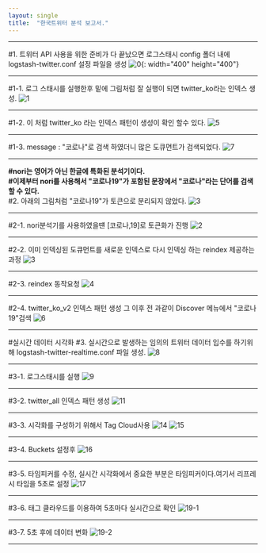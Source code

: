 ```yaml
---
layout: single
title:  "한국트위터 분석 보고서."
---
```

*****
#1. 트위터  API 사용을 위한 준비가 다 끝났으면 로그스태시 config 폴더 내에 logstash-twitter.conf 설정 파일을 생성
![0](https://user-images.githubusercontent.com/118415645/203925787-bfa36db0-0fb2-4324-957c-050146f7906e.GIF){: width="400" height="400"}              
*****   
#1-1. 로그 스태시를 실행한후 밑에 그림처럼 잘 실행이 되면 twitter_ko라는 인덱스 생성.
![1](https://user-images.githubusercontent.com/118415645/203929406-d101bfb6-97f5-4205-abcd-2a5968a20f19.GIF)
*****   
#1-2. 이 처럼 twitter_ko 라는 인덱스 패턴이 생성이 확인 할수 있다.
![5](https://user-images.githubusercontent.com/118415645/203955557-0f232646-ec7c-4fe7-b3b5-6818b7761537.GIF)
*****   
#1-3. message : "코로나"로 검색 하였더니 많은 도큐먼트가 검색되었다.
![7](https://user-images.githubusercontent.com/118415645/203956980-d1848146-d694-4483-b766-80bf6830c74d.GIF)
*****   
**#nori는 영어가 아닌 한글에 특화된 분석기이다.**    
**#이제부터 nori를 사용해서 "코로나19"가 포함된 문장에서 "코로나"라는 단어를 검색할 수 있다.**    
#2. 아래의 그림처럼 "코로나19"가 토큰으로 분리되지 않았다.
![3](https://user-images.githubusercontent.com/118415645/203928420-d545d591-3291-4635-a4cd-12dac203f923.GIF)
*****   
#2-1. nori분석기를 사용하였을떈 [코로나,19]로 토큰화가 진행
![2](https://user-images.githubusercontent.com/118415645/203959116-719f5edb-e959-4b95-be52-8e7af6430068.GIF)
*****   
#2-2. 이미 인덱싱된 도큐먼트를 새로운 인덱스로 다시 인덱싱 하는 reindex 제공하는 과정
![3](https://user-images.githubusercontent.com/118415645/203963052-6cbc1da2-1fd1-4197-82e9-1273de2a1802.jpg)
*****   
#2-3. reindex 동작요청
![4](https://user-images.githubusercontent.com/118415645/203963186-db53aeed-dfe6-48e2-9c51-8434b06a37de.jpg)
*****   
#2-4. twitter_ko_v2 인덱스 패턴 생성 그 이후 전 과같이 Discover 메뉴에서 "코로나19"검색
![6](https://user-images.githubusercontent.com/118415645/203963896-0c8bd8da-d57e-432d-9807-b462ff1779d4.GIF)
*****   

#실시간 데이터 시각화
#3. 실시간으로 발생하는 임의의 트위터 데이터 입수를 하기위해 logstash-twitter-realtime.conf 파일 생성.
![8](https://user-images.githubusercontent.com/118415645/203964419-ba4d0d8d-2295-41ca-9908-9c36f27021ca.GIF)
*****   


#3-1. 로그스태시를 실행
![9](https://user-images.githubusercontent.com/118415645/203964857-3d8025b6-b38b-4545-849e-da23f010ab1f.GIF)
*****   
#3-2. twitter_all 인덱스 패턴 생성
![11](https://user-images.githubusercontent.com/118415645/203965012-75680f0b-654a-4513-a109-84d9c11d56b0.GIF)
*****   
#3-3. 시각화를 구성하기 위해서 Tag Cloud사용
![14](https://user-images.githubusercontent.com/118415645/203965292-6ea1e455-4b65-48c0-bda9-a6103092a2db.GIF)
![15](https://user-images.githubusercontent.com/118415645/203965458-7b2c8dc9-6c41-4e92-aaa3-8c7d771bc239.GIF)
*****   
#3-4. Buckets 설정후
![16](https://user-images.githubusercontent.com/118415645/203965592-a340e0b5-8660-4ecc-937a-f8a3d20de07a.GIF)
*****   
#3-5. 타임피커를 수정, 실시간 시각화에서 중요한 부분은 타임피커이다.여기서 리프레시 타임을 5초로 설정
![17](https://user-images.githubusercontent.com/118415645/203966238-b45beaae-bb97-440c-a950-704d9ef5196b.GIF)
*****   
#3-6. 태그 클라우드를 이용하여 5초마다 실시간으로 확인
![19-1](https://user-images.githubusercontent.com/118415645/203967290-1827b012-c2d5-4f1d-8bff-c29e71471ce4.GIF)
*****   
#3-7. 5초 후에 데이터 변화
![19-2](https://user-images.githubusercontent.com/118415645/203967295-a9a351b4-c6dc-4d04-ac7e-4091e6ae52d4.GIF)
*****   





